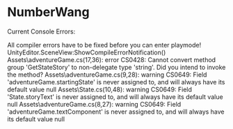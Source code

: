 # NumberWang

Current Console Errors:

All compiler errors have to be fixed before you can enter playmode!
UnityEditor.SceneView:ShowCompileErrorNotification()
Assets\adventureGame.cs(17,36): error CS0428: Cannot convert method group 'GetStateStory' to non-delegate type 'string'. Did you intend to invoke the method?
Assets\adventureGame.cs(9,28): warning CS0649: Field 'adventureGame.startingState' is never assigned to, and will always have its default value null
Assets\State.cs(10,48): warning CS0649: Field 'State.storyText' is never assigned to, and will always have its default value null
Assets\adventureGame.cs(8,27): warning CS0649: Field 'adventureGame.textComponent' is never assigned to, and will always have its default value null
